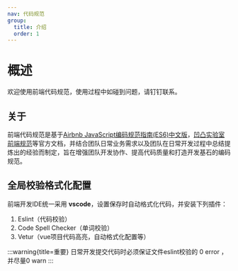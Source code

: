 ```yaml
---
nav: 代码规范
group:
  title: 介绍
  order: 1
---
```


# 概述

欢迎使用前端代码规范，使用过程中如碰到问题，请钉钉联系。

## 关于

前端代码规范是基于[Airbnb JavaScript编码规范指南(ES6)中文版](https://github.com/libertyAlone/airbnb-javascript-style-guide-cn)，[凹凸实验室前端规范](https://guide.aotu.io/docs/)等官方文档，并结合团队日常业务需求以及团队在日常开发过程中总结提炼出的经验而制定，旨在增强团队开发协作、提高代码质量和打造开发基石的编码规范。


## 全局校验格式化配置

前端开发IDE统一采用 <b>vscode</b>，设置保存时自动格式化代码，并安装下列插件：
1. Eslint（代码校验）
2. Code Spell Checker（单词校验）
4. Vetur（vue项目代码高亮，自动格式化配置等）

:::warning{title=重要}
日常开发提交代码时必须保证文件eslint校验的 0 error ，并尽量0 warn
:::


